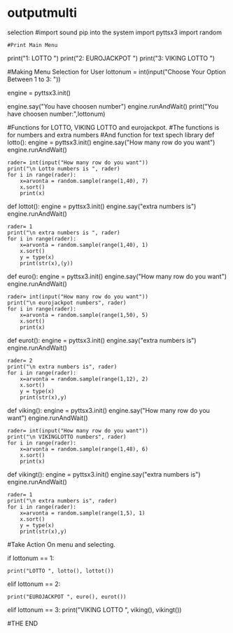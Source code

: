# outputmulti
selection 
#import sound pip into the system
import pyttsx3
import random


    #Print Main Menu

print("1: LOTTO ")
print("2: EUROJACKPOT ")
print("3: VIKING LOTTO ")



#Making Menu Selection for User 
lottonum = int(input("Choose Your Option Between 1 to 3: "))

engine = pyttsx3.init()

engine.say("You have choosen number")
engine.runAndWait()
print("You have choosen number:",lottonum)
    

#Functions for LOTTO, VIKING LOTTO and eurojackpot.
#The functions is for numbers and extra numbers
#And function for text spech library
def lotto():
    engine = pyttsx3.init()
    engine.say("How many row do you want")
    engine.runAndWait()

    rader= int(input("How many row do you want"))
    print("\n Lotto numbers is ", rader)
    for i in range(rader):
        x=arvonta = random.sample(range(1,40), 7)
        x.sort()
        print(x)
    
def lottot():
    engine = pyttsx3.init()
    engine.say("extra numbers is")
    engine.runAndWait()
    
    rader= 1
    print("\n extra numbers is ", rader)
    for i in range(rader):
        x=arvonta = random.sample(range(1,40), 1)
        x.sort()
        y = type(x)
        print(str(x),(y))

   
def euro():
    engine = pyttsx3.init()
    engine.say("How many row do you want")
    engine.runAndWait()
    
    rader= int(input("How many row do you want"))
    print("\n eurojackpot numbers", rader)
    for i in range(rader):
        x=arvonta = random.sample(range(1,50), 5)
        x.sort()
        print(x)

def eurot():
    engine = pyttsx3.init()
    engine.say("extra numbers is")
    engine.runAndWait()
    
    rader= 2
    print("\n extra numbers is", rader)
    for i in range(rader):
        x=arvonta = random.sample(range(1,12), 2)
        x.sort()
        y = type(x)
        print(str(x),y)
        
def viking():
    engine = pyttsx3.init()
    engine.say("How many row do you want")
    engine.runAndWait()
    
    rader= int(input("How many row do you want"))
    print("\n VIKINGLOTTO numbers", rader)
    for i in range(rader):
        x=arvonta = random.sample(range(1,48), 6)
        x.sort()
        print(x)

def vikingt():
    engine = pyttsx3.init()
    engine.say("extra numbers is")
    engine.runAndWait()
    
    rader= 1
    print("\n extra numbers is", rader)
    for i in range(rader):
        x=arvonta = random.sample(range(1,5), 1)
        x.sort()
        y = type(x)
        print(str(x),y)
        

#Take Action On menu and selecting.

if lottonum == 1:
    
    print("LOTTO ", lotto(), lottot())
    

    
      
elif lottonum == 2:
    
        
    print("EUROJACKPOT ", euro(), eurot())


        
        
elif lottonum == 3:
            print("VIKING LOTTO ", viking(), vikingt())


#THE END
